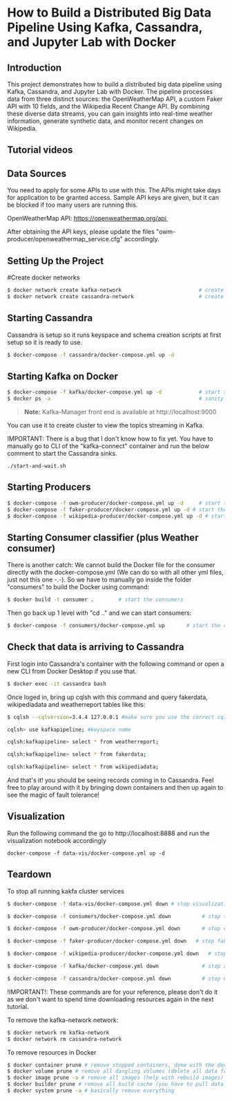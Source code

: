 # How to Build a Distributed Big Data Pipeline Using Kafka, Cassandra, and Jupyter Lab with Docker

## Introduction

This project demonstrates how to build a distributed big data pipeline using Kafka, Cassandra, and Jupyter Lab with Docker. The pipeline processes data from three distinct sources: the OpenWeatherMap API, a custom Faker API with 10 fields, and the Wikipedia Recent Change API. By combining these diverse data streams, you can gain insights into real-time weather information, generate synthetic data, and monitor recent changes on Wikipedia.

## Tutorial videos



## Data Sources

You need to apply for some APIs to use with this. The APIs might take days for application to be granted access. Sample API keys are given, but it can be blocked if too many users are running this.

OpenWeatherMap API: https://openweathermap.org/api 

After obtaining the API keys, please update the files  "owm-producer/openweathermap_service.cfg" accordingly.

## Setting Up the Project

#Create docker networks
```bash
$ docker network create kafka-network                         # create a new docker network for kafka cluster (zookeeper, broker, kafka-manager services, and kafka connect sink services)
$ docker network create cassandra-network                     # create a new docker network for cassandra. (kafka connect will exist on this network as well in addition to kafka-network)
```
## Starting Cassandra

Cassandra is setup so it runs keyspace and schema creation scripts at first setup so it is ready to use.
```bash
$ docker-compose -f cassandra/docker-compose.yml up -d
```

## Starting Kafka on Docker
```bash
$ docker-compose -f kafka/docker-compose.yml up -d            # start single zookeeper, broker, kafka-manager and kafka-connect services
$ docker ps -a                                                # sanity check to make sure services are up: kafka_broker_1, kafka-manager, zookeeper, kafka-connect service
```

> **Note:** 
Kafka-Manager front end is available at http://localhost:9000

You can use it to create cluster to view the topics streaming in Kafka.


IMPORTANT: There is a bug that I don't know how to fix yet. You have to manually go to CLI of the "kafka-connect" container and run the below comment to start the Cassandra sinks.
```
./start-and-wait.sh
```

## Starting Producers
```bash
$ docker-compose -f owm-producer/docker-compose.yml up -d     # start the producer that retrieves open weather map
$ docker-compose -f faker-producer/docker-compose.yml up -d # start the producer for twitter
$ docker-compose -f wikipedia-producer/docker-compose.yml up -d # start the producer for twitter
```

## Starting Consumer classifier (plus Weather consumer)

There is another catch: We cannot build the Docker file for the consumer directly with the docker-compose.yml (We can do so with all other yml files, just not this one -.-). So we have to manually go inside the folder "consumers" to build the Docker using command:

```bash
$ docker build -t consumer .        # start the consumers
```

Then go back up 1 level with "cd .." and we can start consumers:
```bash
$ docker-compose -f consumers/docker-compose.yml up       # start the consumers
```

## Check that data is arriving to Cassandra

First login into Cassandra's container with the following command or open a new CLI from Docker Desktop if you use that.
```bash
$ docker exec -it cassandra bash
```
Once loged in, bring up cqlsh with this command and query fakerdata, wikipediadata and weatherreport tables like this:
```bash
$ cqlsh --cqlversion=3.4.4 127.0.0.1 #make sure you use the correct cqlversion

cqlsh> use kafkapipeline; #keyspace name

cqlsh:kafkapipeline> select * from weatherreport;

cqlsh:kafkapipeline> select * from fakerdata;

cqlsh:kafkapipeline> select * from wikipediadata;
```

And that's it! you should be seeing records coming in to Cassandra. Feel free to play around with it by bringing down containers and then up again to see the magic of fault tolerance!


## Visualization

Run the following command the go to http://localhost:8888 and run the visualization notebook accordingly

```
docker-compose -f data-vis/docker-compose.yml up -d
```

## Teardown

To stop all running kakfa cluster services

```bash
$ docker-compose -f data-vis/docker-compose.yml down # stop visualization node

$ docker-compose -f consumers/docker-compose.yml down          # stop the consumers

$ docker-compose -f owm-producer/docker-compose.yml down       # stop open weather map producer

$ docker-compose -f faker-producer/docker-compose.yml down   # stop faker producer

$ docker-compose -f wikipedia-producer/docker-compose.yml down   # stop wikipedia producer

$ docker-compose -f kafka/docker-compose.yml down              # stop zookeeper, broker, kafka-manager and kafka-connect services

$ docker-compose -f cassandra/docker-compose.yml down          # stop Cassandra
```

!IMPORTANT!: These commands are for your reference, please don't do it as we don't want to spend time downloading resources again in the next tutorial.

To remove the kafka-network network:

```bash
$ docker network rm kafka-network
$ docker network rm cassandra-network
```

To remove resources in Docker

```bash
$ docker container prune # remove stopped containers, done with the docker-compose down
$ docker volume prune # remove all dangling volumes (delete all data from your Kafka and Cassandra)
$ docker image prune -a # remove all images (help with rebuild images)
$ docker builder prune # remove all build cache (you have to pull data again in the next build)
$ docker system prune -a # basically remove everything
```


